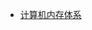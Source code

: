 - [计算机内存体系](https://space.bilibili.com/39521068/channel/collectiondetail?sid=1898345&spm_id_from=333.788.0.0 "计算机内存体系")


